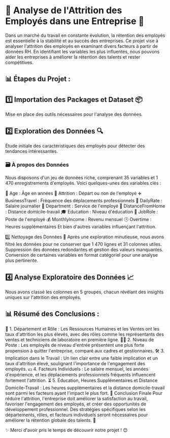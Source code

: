 # 🚀 Analyse de l'Attrition des Employés dans une Entreprise 💼
Dans un marché du travail en constante évolution, la rétention des employés est essentielle à la stabilité et au succès des entreprises. Ce projet vise à analyser l'attrition des employés en examinant divers facteurs à partir de données RH. En identifiant les variables les plus influentes, nous pouvons aider les entreprises à améliorer la rétention des talents et rester compétitives.

## 📊 Étapes du Projet :
## 1️⃣ Importation des Packages et Dataset 📦
Mise en place des outils nécessaires pour l'analyse des données.
## 2️⃣ Exploration des Données 🔍
Étude initiale des caractéristiques des employés pour détecter des tendances intéressantes.
### 🗃️ À propos des Données
Nous disposons d'un jeu de données riche, comprenant 35 variables et 1 470 enregistrements d'employés. Voici quelques-unes des variables clés :

👵 Age : Âge en années
🚶 Attrition : Départ ou non de l'employé
✈️ BusinessTravel : Fréquence des déplacements professionnels
💸 DailyRate : Salaire journalier
🏢 Department : Service de l'employé
🏡 DistanceFromHome : Distance domicile-travail
🎓 Education : Niveau d'éducation
💼 JobRole : Poste de l'employé
💰 MonthlyIncome : Revenu mensuel
🕒 Overtime : Heures supplémentaires
Et bien d'autres variables influençant l'attrition.

3️⃣ Nettoyage des Données 🧹
Après une exploration minutieuse, nous avons filtré les données pour ne conserver que 1 470 lignes et 31 colonnes utiles.
Suppression des données redondantes et gestion des valeurs manquantes.
Conversion de certaines variables en format catégoriel pour une analyse plus pertinente.
## 4️⃣ Analyse Exploratoire des Données 📈
Nous avons classé les colonnes en 5 groupes, chacun révélant des insights uniques sur l'attrition des employés.

## 📊 Résumé des Conclusions :
🏢 1. Département et Rôle :
Les Ressources Humaines et les Ventes ont les taux d'attrition les plus élevés, avec des rôles comme les représentants des ventes et techniciens de laboratoire en première ligne.
🧑‍💼 2. Niveau de Poste :
Les employés de niveau d'entrée présentent une plus forte propension à quitter l'entreprise, comparé aux cadres et gestionnaires.
🛠️ 3. Implication dans le Travail :
Un lien clair entre une faible implication et un taux d'attrition élevé, soulignant l'importance de l'engagement des employés.
💵 4. Facteurs Individuels :
Le salaire mensuel, les années d'expérience, et les déplacements professionnels fréquents influencent fortement l'attrition.
⏳ 5. Éducation, Heures Supplémentaires et Distance Domicile-Travail :
Les heures supplémentaires et la distance domicile-travail sont parmi les facteurs ayant l'impact le plus fort.
🏁 Conclusion Finale
Pour réduire l'attrition, l'entreprise doit améliorer la satisfaction au travail, favoriser l'engagement des employés, et créer des opportunités de développement professionnel. Des stratégies spécifiques selon les départements, rôles, et facteurs individuels seront nécessaires pour améliorer la rétention globale des talents. 🌟

✨ Merci d'avoir pris le temps de découvrir notre projet ! 😊
